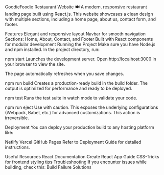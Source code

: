 GoodieFoodie Restaurant Website 🍽️
A modern, responsive restaurant landing page built using React.js. This website showcases a clean design with multiple sections, including a home page, about us, contact form, and footer.

Features
Elegant and responsive layout
Navbar for smooth navigation
Sections: Home, About, Contact, and Footer
Built with React components for modular development
Running the Project
Make sure you have Node.js and npm installed. In the project directory, run:

npm start
Launches the development server.
Open http://localhost:3000 in your browser to view the site.

The page automatically refreshes when you save changes.

npm run build
Creates a production-ready build in the build folder.
The output is optimized for performance and ready to be deployed.

npm test
Runs the test suite in watch mode to validate your code.

npm run eject
Use with caution. This exposes the underlying configurations (Webpack, Babel, etc.) for advanced customizations. This action is irreversible.

Deployment
You can deploy your production build to any hosting platform like:

Netlify
Vercel
GitHub Pages
Refer to Deployment Guide for detailed instructions.

Useful Resources
React Documentation
Create React App Guide
CSS-Tricks for frontend styling tips
Troubleshooting
If you encounter issues while building, check this: Build Failure Solutions